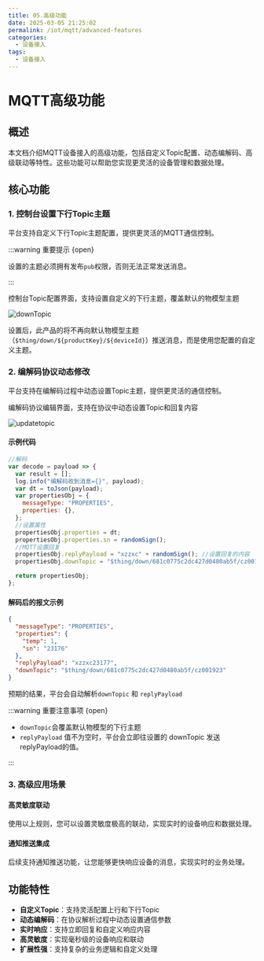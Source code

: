 ```yaml
---
title: 05.高级功能
date: 2025-03-05 21:25:02
permalink: /iot/mqtt/advanced-features
categories:
  - 设备接入
tags:
  - 设备接入
---
```


# MQTT高级功能

## 概述

本文档介绍MQTT设备接入的高级功能，包括自定义Topic配置、动态编解码、高级联动等特性。这些功能可以帮助您实现更灵活的设备管理和数据处理。

## 核心功能

### 1. 控制台设置下行Topic主题

平台支持自定义下行Topic主题配置，提供更灵活的MQTT通信控制。

:::warning 重要提示 {open}

设置的主题必须拥有发布`pub`权限，否则无法正常发送消息。

:::

控制台Topic配置界面，支持设置自定义的下行主题，覆盖默认的物模型主题

![downTopic](/02/mqtt/downTopic.png "控制台Topic配置 - 设置自定义下行主题")

设置后，此产品的将不再向默认物模型主题（`$thing/down/${productKey}/${deviceId}`）推送消息，而是使用您配置的自定义主题。

### 2. 编解码协议动态修改

平台支持在编解码过程中动态设置Topic主题，提供更灵活的通信控制。

编解码协议编辑界面，支持在协议中动态设置Topic和回复内容

![updatetopic](/02/mqtt/updatetopic.png "编解码协议编辑 - 动态设置Topic和回复内容")

#### 示例代码

```javascript
//解码
var decode = payload => {
  var result = [];
  log.info("编解码收到消息={}", payload);
  var dt = toJson(payload);
  var propertiesObj = {
    messageType: "PROPERTIES",
    properties: {},
  };
  //设置属性
  propertiesObj.properties = dt;
  propertiesObj.properties.sn = randomSign();
  //MQTT设置回复
  propertiesObj.replyPayload = "xzzxc" + randomSign(); //设置回复的内容
  propertiesObj.downTopic = "$thing/down/681c0775c2dc427d0480ab5f/cz001923"; //设置回复的主题

  return propertiesObj;
};
```

#### 解码后的报文示例

```json
{
  "messageType": "PROPERTIES",
  "properties": {
    "temp": 1,
    "sn": "23176"
  },
  "replyPayload": "xzzxc23177",
  "downTopic": "$thing/down/681c0775c2dc427d0480ab5f/cz001923"
}
```

预期的结果，平台会自动解析`downTopic` 和 `replyPayload`

:::warning 重要注意事项 {open}

- `downTopic`会覆盖默认物模型的下行主题
- `replyPayload` 值不为空时，平台会立即往设置的 downTopic 发送replyPayload的值。

:::

### 3. 高级应用场景

#### 高灵敏度联动

使用以上规则，您可以设置灵敏度极高的联动，实现实时的设备响应和数据处理。

#### 通知推送集成

后续支持通知推送功能，让您能够更快响应设备的消息，实现实时的业务处理。

## 功能特性

- **自定义Topic**：支持灵活配置上行和下行Topic
- **动态编解码**：在协议解析过程中动态设置通信参数
- **实时响应**：支持立即回复和自定义响应内容
- **高灵敏度**：实现毫秒级的设备响应和联动
- **扩展性强**：支持复杂的业务逻辑和自定义处理

